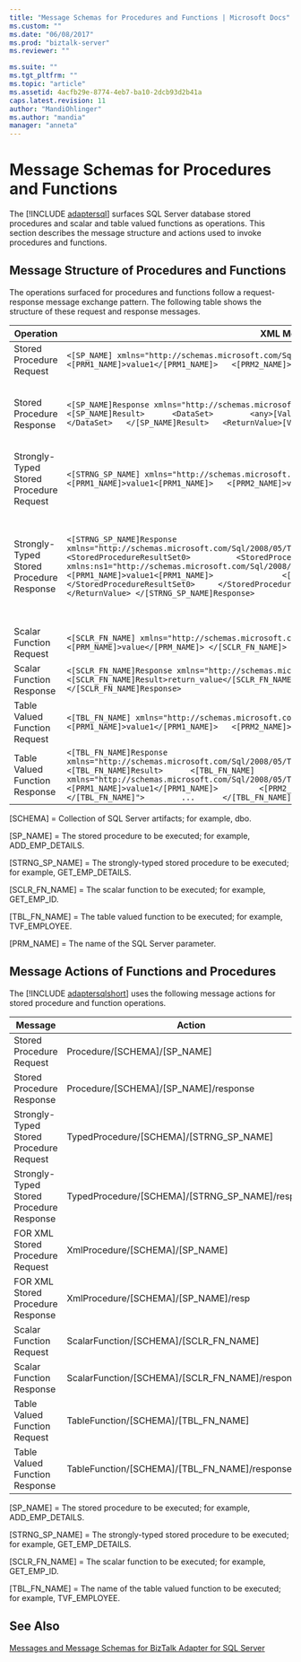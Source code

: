 ```yaml
---
title: "Message Schemas for Procedures and Functions | Microsoft Docs"
ms.custom: ""
ms.date: "06/08/2017"
ms.prod: "biztalk-server"
ms.reviewer: ""

ms.suite: ""
ms.tgt_pltfrm: ""
ms.topic: "article"
ms.assetid: 4acfb29e-8774-4eb7-ba10-2dcb93d2b41a
caps.latest.revision: 11
author: "MandiOhlinger"
ms.author: "mandia"
manager: "anneta"
---
```

# Message Schemas for Procedures and Functions
The [!INCLUDE [adaptersql](../../includes/adaptersql-md.md)] surfaces SQL Server database stored procedures and scalar and table valued functions as operations. This section describes the message structure and actions used to invoke procedures and functions.  
  
## Message Structure of Procedures and Functions  
 The operations surfaced for procedures and functions follow a request-response message exchange pattern. The following table shows the structure of these request and response messages.  
  
|Operation|XML Message|Description|  
|---------------|-----------------|-----------------|  
|Stored Procedure Request|`<[SP_NAME] xmlns="http://schemas.microsoft.com/Sql/2008/05/Procedures/[SCHEMA]">   <[PRM1_NAME]>value1</[PRM1_NAME]>   <[PRM2_NAME]>value2</[PRM2_NAME]>   … </[SP_NAME]>`|-|  
|Stored Procedure Response|`<[SP_NAME]Response xmlns="http://schemas.microsoft.com/Sql/2008/05/Procedures/[SCHEMA]">   <[SP_NAME]Result>      <DataSet>        <any>[Value]</any>       <any>[Value]</any>       …     </DataSet>   </[SP_NAME]Result>   <ReturnValue>[Value]</ReturnValue> </[SP_NAME]Response>`|The return value of a stored procedure is an array of DataSet.|  
|Strongly-Typed Stored Procedure Request|`<[STRNG_SP_NAME] xmlns="http://schemas.microsoft.com/Sql/2008/05/TypedProcedures/[SCHEMA]">   <[PRM1_NAME]>value1<[PRM1_NAME]>   <[PRM2_NAME]>value2</[PRM2_NAME]>   … </[STRNG_SP_NAME]>`|-|  
|Strongly-Typed Stored Procedure Response|`<[STRNG_SP_NAME]Response xmlns="http://schemas.microsoft.com/Sql/2008/05/TypedProcedures/[SCHEMA]">     <StoredProcedureResultSet0>          <StoredProcedureResultSet0 xmlns:ns1="http://schemas.microsoft.com/Sql/2008/05/ProcedureResultSets/[SCHEMA]/[STRNG_SP_NAME]">               <[PRM1_NAME]>value1<[PRM1_NAME]>               <[PRM2_NAME]>value2</[PRM2_NAME]>               …         </StoredProcedureResultSet0>     </StoredProcedureResultSet0>    <ReturnValue>[Value]</ReturnValue> </[STRNG_SP_NAME]Response>`|The return value of a strongly-typed stored procedure is an array of strongly-typed data.|  
|Scalar Function Request|`<[SCLR_FN_NAME] xmlns="http://schemas.microsoft.com/Sql/2008/05/ScalarFunctions/[SCHEMA]">   <[PRM_NAME]>value</[PRM_NAME]> </[SCLR_FN_NAME]>`|-|  
|Scalar Function Response|`<[SCLR_FN_NAME]Response xmlns="http://schemas.microsoft.com/Sql/2008/05/ScalarFunctions/[SCHEMA]">   <[SCLR_FN_NAME]Result>return_value</[SCLR_FN_NAME]Result>   <[PRM_NAME]>value</[PRM_NAME]>   </[SCLR_FN_NAME]Response>`|-|  
|Table Valued Function Request|`<[TBL_FN_NAME] xmlns="http://schemas.microsoft.com/Sql/2008/05/TableValuedFunctions/[SCHEMA]">   <[PRM1_NAME]>value1</[PRM1_NAME]>   <[PRM2_NAME]>value2</[PRM2_NAME]>   … </[TBL_FN_NAME]>`|-|  
|Table Valued Function Response|`<[TBL_FN_NAME]Response xmlns="http://schemas.microsoft.com/Sql/2008/05/TableValuedFunctions/[SCHEMA]">   <[TBL_FN_NAME]Result>      <[TBL_FN_NAME] xmlns="http://schemas.microsoft.com/Sql/2008/05/TableValuedFunctions/[SCHEMA]">         <[PRM1_NAME]>value1</[PRM1_NAME]>         <[PRM2_NAME]>value2</[PRM2_NAME]>         ...      </[TBL_FN_NAME]">        ...      </[TBL_FN_NAME]Result> </[TBL_FN_NAME]Response>`||  
  
 [SCHEMA] = Collection of SQL Server artifacts; for example, dbo.  
  
 [SP_NAME] = The stored procedure to be executed; for example, ADD_EMP_DETAILS.  
  
 [STRNG_SP_NAME] = The strongly-typed stored procedure to be executed; for example, GET_EMP_DETAILS.  
  
 [SCLR_FN_NAME] = The scalar function to be executed; for example, GET_EMP_ID.  
  
 [TBL_FN_NAME] = The table valued function to be executed; for example, TVF_EMPLOYEE.  
  
 [PRM_NAME] = The name of the SQL Server parameter.  
  
## Message Actions of Functions and Procedures  
 The [!INCLUDE [adaptersqlshort](../../includes/adaptersqlshort-md.md)] uses the following message actions for stored procedure and function operations.  
  
|Message|Action|Example|  
|-------------|------------|-------------|  
|Stored Procedure Request|Procedure/[SCHEMA]/[SP_NAME]|Procedure/dbo/ADD_EMP_DETAILS|  
|Stored Procedure Response|Procedure/[SCHEMA]/[SP_NAME]/response|Procedure/dbo/ADD_EMP_DETAILS/response|  
|Strongly-Typed Stored Procedure Request|TypedProcedure/[SCHEMA]/[STRNG_SP_NAME]|TypedProcedure/dbo/GET_EMP_DETAILS|  
|Strongly-Typed Stored Procedure Response|TypedProcedure/[SCHEMA]/[STRNG_SP_NAME]/response|TypedProcedure/dbo/GET_EMP_DETAILS/response|  
|FOR XML Stored Procedure Request|XmlProcedure/[SCHEMA]/[SP_NAME]|XmlProcedure/dbo/GET_EMP_DETAILS_FOR_XML|  
|FOR XML Stored Procedure Response|XmlProcedure/[SCHEMA]/[SP_NAME]/resp|XmlProcedure/dbo/GET_EMP_DETAILS_FOR_XML/response|  
|Scalar Function Request|ScalarFunction/[SCHEMA]/[SCLR_FN_NAME]|ScalarFunction/dbo/GET_EMP_ID|  
|Scalar Function Response|ScalarFunction/[SCHEMA]/[SCLR_FN_NAME]/response|ScalarFunction/dbo/GET_EMP_ID/response|  
|Table Valued Function Request|TableFunction/[SCHEMA]/[TBL_FN_NAME]|TableFunction/dbo/TVF_EMPLOYEE|  
|Table Valued Function Response|TableFunction/[SCHEMA]/[TBL_FN_NAME]/response|TableFunction/dbo/TVF_EMPLOYEE/response|  
  
 [SP_NAME] = The stored procedure to be executed; for example, ADD_EMP_DETAILS.  
  
 [STRNG_SP_NAME] = The strongly-typed stored procedure to be executed; for example, GET_EMP_DETAILS.  
  
 [SCLR_FN_NAME] = The scalar function to be executed; for example, GET_EMP_ID.  
  
 [TBL_FN_NAME] = The name of the table valued function to be executed; for example, TVF_EMPLOYEE.  
  
## See Also  
 [Messages and Message Schemas for BizTalk Adapter for SQL Server](../../adapters-and-accelerators/adapter-sql/messages-and-message-schemas-for-biztalk-adapter-for-sql-server.md)